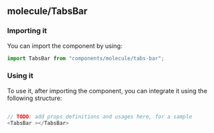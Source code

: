 ## molecule/TabsBar

<!-- TODO: add a description here! -->

### Importing it

You can import the component by using:

```js
import TabsBar from "components/molecule/tabs-bar";
```

### Using it

To use it, after importing the component, you can integrate it using the following structure:

```js

// TODO: add props definitions and usages here, for a sample
<TabsBar ></TabsBar>

```
